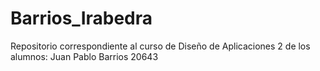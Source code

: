 # Barrios_Irabedra
Repositorio correspondiente al curso de Diseño de Aplicaciones 2 de los alumnos: Juan Pablo Barrios 20643
